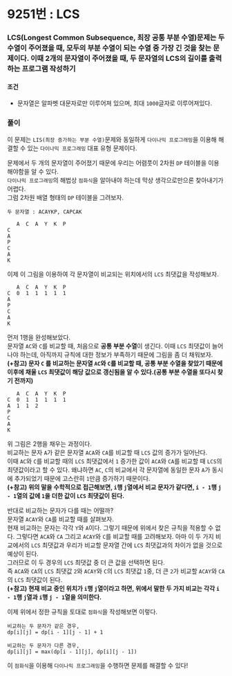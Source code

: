 # 9251번 : LCS
### LCS(Longest Common Subsequence, 최장 공통 부분 수열)문제는 두 수열이 주어졌을 때, 모두의 부분 수열이 되는 수열 중 가장 긴 것을 찾는 문제이다. 이때 2개의 문자열이 주어졌을 때, 두 문자열의 LCS의 길이를 출력하는 프로그램 작성하기
#### 조건
- 문자열은 알파벳 대문자로만 이루어져 있으며, 최대 ```1000```글자로 이루어져있다.
### 풀이  
이 문제는 ```LIS(최장 증가하는 부분 수열)```문제와 동일하게 ```다이나믹 프로그래밍```을 이용해 해결할 수 있는 ```다이나믹 프로그래밍``` 대표 유형 문제이다.  

문제에서 두 개의 문자열이 주어졌기 때문에 우리는 어렴풋이 2차원 ```DP``` 테이블을 이용해야함을 알 수 있다.  
```다이나믹 프로그래밍```의 해법상 ```점화식```을 알아내야 하는데 막상 생각으로만으론 찾아내기가 어렵다.  
그럼 2차원 배열 형태의 ```DP``` 테이블을 그려보자.
```
두 문자열 : ACAYKP, CAPCAK

   A  C  A  Y  K  P
C
A
P
C
A
K
```
이제 이 그림을 이용하여 각 문자열이 비교되는 위치에서의 ```LCS``` 최댓값을 작성해보자.
```
   A  C  A  Y  K  P
C  0  1  1  1  1  1
A
P
C
A
K
```
먼저 1행을 완성해보았다.  
문자열 ```AC```와 ```C```를 비교할 때, 처음으로 **공통 부분 수열**이 생긴다. 이때 ```LCS``` 최댓값이 늘어나야 하는데, 아직까지 규칙에 대한 정보가 부족하기 때문에 그림을 좀 더 채워보자.  
**(+참고) 문자 ```C``` 를 비교하는 문자열 ```AC```와 ```C```를 비교할 때, 공통 부분 수열을 찾았기 때문에 이후에 채울 ```LCS``` 최댓값이 해당 값으로 갱신됨을 알 수 있다.(공통 부분 수열을 또다시 찾기 전까지)**
```
   A  C  A  Y  K  P
C  0  1  1  1  1  1
A  1  1  2  
P
C
A
K
```
위 그림은 2행을 채우는 과정이다.  
비교하는 문자 ```A```가 같은 문자열 ```ACA```와 ```CA```를 비교할 때 ```LCS``` 값의 증가가 일어난다.  
이때 ```AC```와 ```C```를 비교할 때의 ```LCS``` 최댓값에서 ```1``` 증가한 값이 ```ACA```와 ```CA```를 비교할 때 ```LCS```의 최댓값이라고 할 수 있다. 왜냐하면 ```AC```, ```C```의 비교에서 각 문자열에 동일한 문자 ```A```가  동시에 추가되었기 때문에 고스란히 ```1```만큼 증가하기 때문이다.  
**(+참고) 위의 말을 수학적으로 접근해보면, ```i```행 ```j```열에서 비교 문자가 같다면, ```i - 1```행 ```j - 1```열의 값에 ```1```을 더한 값이 ```LCS``` 최댓값이 된다.**

반대로 비교하는 문자가 다를 때는 어떨까?  
문자열 ```ACAY```와 ```CA```를 비교할 때를 살펴보자.  
현재 비교하는 문자는 각각 ```Y```와 ```A```이다. 그렇기 때문에 위에서 찾은 규칙을 적용할 수 없다. 그렇다면 ```ACA```와 ```CA``` 그리고 ```ACAY```와 ```C```를 비교할 때를 고려해보자. 아마 이 두 가지 비교에서의 ```LCS``` 최댓값과 우리가 비교할 문자열 간에 ```LCS``` 최댓값과의 차이가 없을 것으로 예상이 된다.  
그러므로 이 두 경우의 ```LCS``` 최댓값 중 더 큰 값을 선택하면 된다.  
즉 ```ACA```와 ```CA```의 ```LCS``` 최댓값 ```2```와 ```ACAY```와 ```C```의 ```LCS``` 최댓값 ```1```중, 더 큰 ```2```가 비교할 ```ACAY```와 ```CA```의 ```LCS``` 최댓값이 된다.  
**(+참고) 현재 비교 중인 위치가 ```i```행 ```j```열이라고 하면, 위에서 말한 두 가지 비교는 각각 ```i - 1```행 ```j```열과 ```i```행 ```j - 1```열을 의미한다.**

이제 위에서 정한 규칙을 토대로 ```점화식```을 작성해보면 이렇다.  
```
비교하는 두 문자가 같은 경우,
dp[i][j] = dp[i - 1][j - 1] + 1

비교하는 두 문자가 다른 경우,
dp[i][j] = max(dp[i - 1][j], dp[i][j - 1])
```
이 ```점화식```을 이용해 ```다이나믹 프로그래밍```을 수행하면 문제를 해결할 수 있다!